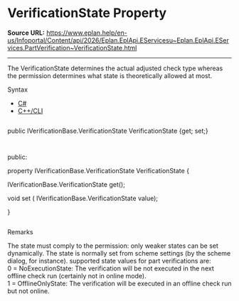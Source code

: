 # VerificationState Property

**Source URL:** https://www.eplan.help/en-us/Infoportal/Content/api/2026/Eplan.EplApi.EServicesu~Eplan.EplApi.EServices.PartVerification~VerificationState.html

---

The VerificationState determines the actual adjusted check type whereas the permission determines what state is theoretically allowed at most.

Syntax

- [C#](#i-syntax-CS)
- [C++/CLI](#i-syntax-CPP2005)

```
```
public IVerificationBase.VerificationState VerificationState {get; set;}
```
```

```
```
public:

property IVerificationBase.VerificationState VerificationState {

   IVerificationBase.VerificationState get();

   void set (    IVerificationBase.VerificationState value);

}
```
```

Remarks

The state must comply to the permission: only weaker states can be set dynamically. The state is normally set from scheme settings (by the scheme dialog, for instance). supported state values for part verifications are:  
0 = NoExecutionState: The verification will be not executed in the next offline check run (certainly not in online mode).  
1 = OfflineOnlyState: The verification will be executed in an offline check run but not online.
